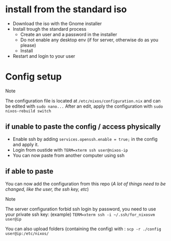 # install from the standard iso

- Download the iso with the Gnome installer
- Install trough the standard process
  - Create an user and a password in the installer
  - Do not enable any desktop env (if for server, otherwise do as you please)
  - Install
- Restart and login to your user

# Config setup
> [!NOTE]
> The configuration file is located at `/etc/nixos/configuration.nix` and can be edited with `sudo nano...`
> After an edit, apply the configuration with `sudo nixos-rebuild switch`

## if unable to paste the config / access physically

- Enable ssh by adding `services.openssh.enable = true;` in the config and apply it.
- Login from oustide with `TERM=xterm ssh user@nixos-ip`
- You can now paste from another computer using ssh

## if able to paste
You can now add the configuration from this repo (*A lot of things need to be changed, like the user, the ssh key, etc*)
> [!NOTE]
> The server configuration forbid ssh login by password, you need to use your private ssh key:
> (example) `TERM=xterm ssh -i ~/.ssh/for_nixosvm user@ip`

You can also upload folders (containing the config) with :
`scp -r ./config user@ip:/etc/nixos/`
